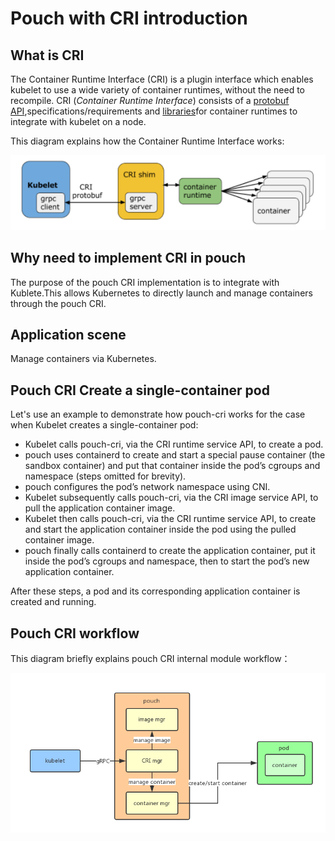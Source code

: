 # Pouch with CRI introduction

## What is CRI

The Container Runtime Interface (CRI) is a plugin interface which enables kubelet to use a wide variety of container runtimes, without the need to recompile.
CRI (_Container Runtime Interface_) consists of a [protobuf API](https://git.k8s.io/kubernetes/pkg/kubelet/apis/cri/v1alpha1/runtime/api.proto),specifications/requirements and [libraries](https://git.k8s.io/kubernetes/pkg/kubelet/server/streaming)for container runtimes to integrate with kubelet on a node.

This diagram explains how the Container Runtime Interface works:

![CRI works](../static_files/pouch_cri_works.png)

## Why need to implement CRI in pouch

The purpose of the pouch CRI implementation is to integrate with Kublete.This allows Kubernetes to directly launch and manage containers through the pouch CRI.

## Application scene

Manage containers via Kubernetes.

## Pouch CRI Create a single-container pod

Let's use an example to demonstrate how pouch-cri works for the case when Kubelet creates a single-container pod:

* Kubelet calls pouch-cri, via the CRI runtime service API, to create a pod.
* pouch uses containerd to create and start a special pause container (the sandbox container) and put that container inside the pod’s cgroups and namespace (steps omitted for brevity).
* pouch configures the pod’s network namespace using CNI.
* Kubelet subsequently calls pouch-cri, via the CRI image service API, to pull the application container image.
* Kubelet then calls pouch-cri, via the CRI runtime service API, to create and start the application container inside the pod using the pulled container image.
* pouch finally calls containerd to create the application container, put it inside the pod’s cgroups and namespace, then to start the pod’s new application container.

After these steps, a pod and its corresponding application container is created and running.

## Pouch CRI workflow

This diagram briefly explains pouch CRI internal module workflow：

![CRI workflow](../static_files/pouch_with_cri_work_flow.png)
